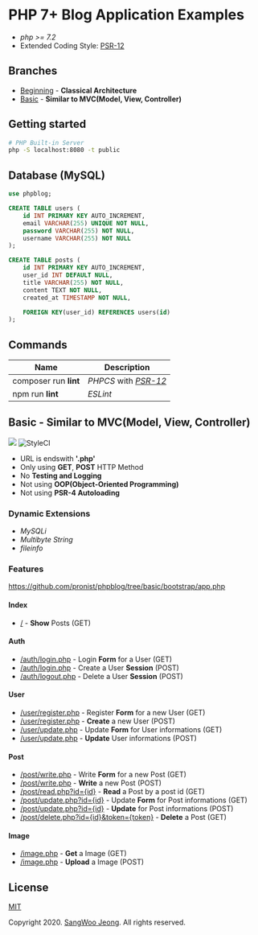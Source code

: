 # PHP 7+ Blog Application Examples

* *php >= 7.2*
* Extended Coding Style: [PSR-12](https://www.php-fig.org/psr/psr-12/)

## Branches

* [Beginning](https://github.com/pronist/phpblog/tree/beginning) - **Classical Architecture**
* [Basic](https://github.com/pronist/phpblog/tree/basic) - **Similar to MVC(Model, View, Controller)**

## Getting started

```bash
# PHP Built-in Server
php -S localhost:8080 -t public
```

## Database (MySQL)

```sql
use phpblog;

CREATE TABLE users (
    id INT PRIMARY KEY AUTO_INCREMENT,
    email VARCHAR(255) UNIQUE NOT NULL,
    password VARCHAR(255) NOT NULL,
    username VARCHAR(255) NOT NULL
);

CREATE TABLE posts (
    id INT PRIMARY KEY AUTO_INCREMENT,
    user_id INT DEFAULT NULL,
    title VARCHAR(255) NOT NULL,
    content TEXT NOT NULL,
    created_at TIMESTAMP NOT NULL,

    FOREIGN KEY(user_id) REFERENCES users(id)
);
```

## Commands

Name|Description|
----|-----------|
composer run **lint**|*PHPCS* with *[PSR-12](https://www.php-fig.org/psr/psr-12/)*
npm run **lint**|*ESLint*

## Basic - Similar to MVC(Model, View, Controller)

<p>
    <img src="https://travis-ci.com/pronist/phpblog.svg?branch=basic">
    <img src="https://github.styleci.io/repos/231950937/shield?branch=basic" alt="StyleCI">
</p>

* URL is endswith **'.php'**
* Only using **GET**, **POST** HTTP Method
* No **Testing and Logging**
* Not using **OOP(Object-Oriented Programming)**
* Not using **PSR-4 Autoloading**

### Dynamic Extensions

* *MySQLi*
* *Multibyte String*
* *fileinfo*

### Features

<https://github.com/pronist/phpblog/tree/basic/bootstrap/app.php>

#### Index

* [/](https://github.com/pronist/phpblog/tree/basic/public/index.php) - **Show** Posts (GET)

#### Auth

* [/auth/login.php](https://github.com/pronist/phpblog/tree/basic/public/auth/login.php) - Login **Form** for a User (GET)
* [/auth/login.php](https://github.com/pronist/phpblog/tree/beginning/auth/login.php) - Create a User **Session** (POST)
* [/auth/logout.php](https://github.com/pronist/phpblog/tree/beginning/auth/logout.php) - Delete a User **Session** (POST)

#### User

* [/user/register.php](https://github.com/pronist/phpblog/tree/basic/public/user/register.php) - Register **Form** for a new User (GET)
* [/user/register.php](https://github.com/pronist/phpblog/tree/basic/public/user/register.php) - **Create** a new User (POST)
* [/user/update.php](https://github.com/pronist/phpblog/tree/basic/public/user/update.php) - Update **Form** for User informations (GET)
* [/user/update.php](https://github.com/pronist/phpblog/tree/basic/public/user/update.php) - **Update** User informations (POST)

#### Post

* [/post/write.php](https://github.com/pronist/phpblog/tree/basic/public/post/write.php) - Write **Form** for a new Post (GET)
* [/post/write.php](https://github.com/pronist/phpblog/tree/basic/public/post/write.php) - **Write** a new Post (POST)
* [/post/read.php?id={id}](https://github.com/pronist/phpblog/tree/basic/public/post/read.php) - **Read** a Post by a post id (GET)
* [/post/update.php?id={id}](https://github.com/pronist/phpblog/tree/basic/public/post/update.php) - Update **Form** for Post informations (GET)
* [/post/update.php?id={id}](https://github.com/pronist/phpblog/tree/basic/public/post/update.php) - **Update** for Post informations (POST)
* [/post/delete.php?id={id}&token={token}](https://github.com/pronist/phpblog/tree/basic/public/post/delete.php) - **Delete** a Post (GET)

#### Image

* [/image.php](https://github.com/pronist/phpblog/tree/basic/public/image/index.php) - **Get** a Image (GET)
* [/image.php](https://github.com/pronist/phpblog/tree/basic/public/image/index.php) - **Upload** a Image (POST)

## License

[MIT](https://github.com/pronist/phpblog/blob/basic/LICENSE)

Copyright 2020. [SangWoo Jeong](https://github.com/pronist). All rights reserved.
